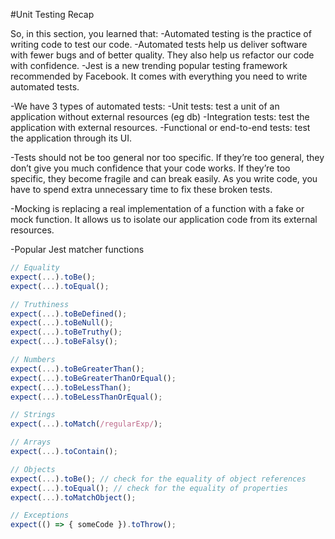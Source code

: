 #Unit Testing Recap

So, in this section, you learned that: 
-Automated testing is the practice of writing code to test our code. 
-Automated tests help us deliver software with fewer bugs and of better quality. They also help us refactor our code with confidence.
-Jest is a new trending popular testing framework recommended by Facebook. It comes with everything you need to write automated tests.

-We have 3 types of automated tests: 
-Unit tests: test a unit of an application without external resources (eg db)
-Integration tests: test the application with external resources.
-Functional or end-to-end tests: test the application through its UI.

-Tests should not be too general nor too specific. If they’re too general, they don’t give you much confidence that your code works. If they’re too specific, they become fragile and can break easily. As you write code, you have to spend extra unnecessary time to fix these broken tests. 

-Mocking is replacing a real implementation of a function with a fake or mock function. It allows us to isolate our application code from its external resources. 

-Popular Jest matcher functions

```javascript
// Equality 
expect(...).toBe();
expect(...).toEqual();
```

```javascript
// Truthiness
expect(...).toBeDefined();
expect(...).toBeNull();
expect(...).toBeTruthy();
expect(...).toBeFalsy();
```

```javascript
// Numbers
expect(...).toBeGreaterThan();
expect(...).toBeGreaterThanOrEqual();
expect(...).toBeLessThan();
expect(...).toBeLessThanOrEqual();
```

```javascript
// Strings
expect(...).toMatch(/regularExp/);
```

```javascript
// Arrays
expect(...).toContain();
```

```javascript
// Objects
expect(...).toBe(); // check for the equality of object references 
expect(...).toEqual(); // check for the equality of properties 
expect(...).toMatchObject();
```

```javascript
// Exceptions
expect(() => { someCode }).toThrow();
```